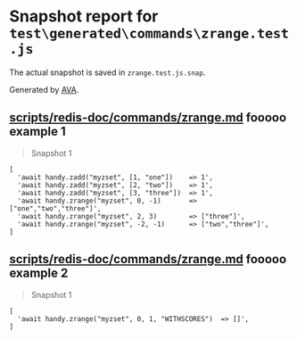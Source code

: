 # Snapshot report for `test\generated\commands\zrange.test.js`

The actual snapshot is saved in `zrange.test.js.snap`.

Generated by [AVA](https://ava.li).

## [scripts/redis-doc/commands/zrange.md](../../../../scripts/redis-doc/commands/zrange.md) fooooo example 1

> Snapshot 1

    [
      'await handy.zadd("myzset", [1, "one"])    => 1',
      'await handy.zadd("myzset", [2, "two"])    => 1',
      'await handy.zadd("myzset", [3, "three"])  => 1',
      'await handy.zrange("myzset", 0, -1)       => ["one","two","three"]',
      'await handy.zrange("myzset", 2, 3)        => ["three"]',
      'await handy.zrange("myzset", -2, -1)      => ["two","three"]',
    ]

## [scripts/redis-doc/commands/zrange.md](../../../../scripts/redis-doc/commands/zrange.md) fooooo example 2

> Snapshot 1

    [
      'await handy.zrange("myzset", 0, 1, "WITHSCORES")  => []',
    ]
